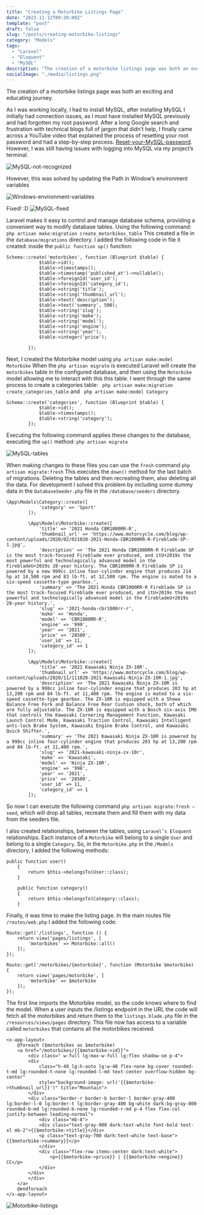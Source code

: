 ```yaml
---
title: "Creating a Motorbike Listings Page"
date: "2023-11-12T09:30:00Z"
template: "post"
draft: false
slug: "/posts/creating-motorbike-listings"
category: "Models"
tags:
  - "Laravel"
  - "Eloquent"
  - "MySQL"
description: "The creation of a motorbike listings page was both an exciting and educating journey."
socialImage: "./media/listings.png"
---
```

The creation of a motorbike listings page was both an exciting and educating journey.

As I was working locally, I had to install MySQL, after installing MySQL I initially had connection issues, as I must have installed MySQL previously and had forgotten my root password.  After a long Google search and frustration with technical blogs full of jargon that didn’t help, I finally came across a YouTube video that explained the process of resetting your root password and had a step-by-step process.  [Reset-your-MySQL-password]( https://www.youtube.com/watch?v=rr_hDJLFvQE).
However, I was still having issues with logging into MySQL via my project’s terminal.

![MySQL-not-recognized](./media/mysql-not-recognized.png)

However, this was solved by updating the Path in Window’s environment variables

![Windows-environment-variables](./media/environment-variables.png)

Fixed! :D
![MySQL-fixed](./media/mysql-logged-in.png)

Laravel makes it easy to control and manage database schema, providing a convenient way to modify database tables. Using the following command:
```php artisan make:migration create_motorbikes_table```
This created a file in the ```database/migrations``` directory.
I added the following code in file it created: inside the `public function up()` function:
```
Schema::create('motorbikes', function (Blueprint $table) {
            $table->id();
            $table->timestamps();
            $table->timestamp('published_at')->nullable();
            $table->foreignId('user_id');
            $table->foreignId('category_id');
            $table->string('title');
            $table->string('thumbnail_url');
            $table->text('description');
            $table->text('summary', 500);
            $table->string('slug');
            $table->string('make');
            $table->string('model');
            $table->string('engine');
            $table->string('year');
            $table->integer('price');

        });
```
Next, I created the Motorbike model using `php artisan make:model Motorbike`
When the ```php artisan migrate``` is executed Laravel will create the `motorbikes` table in the configured database, and then using the `Motorbike` model allowing me to interact with this this table.
I went through the same process to create a categories table: ` php artisan make:migration create_categories_table` and ` php artisan make:model Category`
```
Schema::create('categories', function (Blueprint $table) {
            $table->id();
            $table->timestamps();
            $table->string('category');
        });
```

Executing the following command applies these changes to the database, executing the `up()` method:
```php artisan migrate```

![MySQL-tables](./media/mysql-tables.png)

When making changes to these files you can use the `fresh` command `php artisan migrate:fresh`
This executes the `down()` method for the last batch of migrations. Deleting the tables and then recreating them, also deleting all the data. For development I solved this problem by including some dummy data in the `DatabaseSeeder.php` file in the `/database/seeders` directory.
```
\App\Models\Category::create([
            'category' => 'Sport'
        ]);

        \App\Models\Motorbike::create([
            'title' => '2021 Honda CBR1000RR-R',
            'thumbnail_url' => 'https://www.motorcycle.com/blog/wp-content/uploads/2020/02/021020-2021-Honda-CBR1000RR-R-Fireblade-SP-1.jpg',
            'description' => 'The 2021 Honda CBR1000RR-R Fireblade SP is the most track-focused Fireblade ever produced, and itU+2019s the most powerful and technologically advanced model in the FirebladeU+2019s 28-year history. The CBR1000RR-R Fireblade SP is powered by a new 999cc inline four-cylinder engine that produces 214 hp at 14,500 rpm and 83 lb-ft. at 12,500 rpm. The engine is mated to a six-speed cassette-type gearbox.',
            'summary' => 'The 2021 Honda CBR1000RR-R Fireblade SP is the most track-focused Fireblade ever produced, and itU+2019s the most powerful and technologically advanced model in the FirebladeU+2019s 28-year history.',
            'slug' => '2021-honda-cbr1000rr-r',
            'make' => 'Honda',
            'model' => 'CBR1000RR-R',
            'engine' => '999',
            'year' => '2021',
            'price' => '28500',
            'user_id' => 11,
            'category_id' => 1
        ]);

        \App\Models\Motorbike::create([
            'title' => '2021 Kawasaki Ninja ZX-10R',
            'thumbnail_url' => 'https://www.motorcycle.com/blog/wp-content/uploads/2020/11/111020-2021-Kawasaki-Ninja-ZX-10R-1.jpg',
            'description' => 'The 2021 Kawasaki Ninja ZX-10R is powered by a 998cc inline four-cylinder engine that produces 203 hp at 13,200 rpm and 84 lb-ft. at 11,400 rpm. The engine is mated to a six-speed cassette-type gearbox. The ZX-10R is equipped with a Showa Balance Free Fork and Balance Free Rear Cushion shock, both of which are fully adjustable. The ZX-10R is equipped with a Bosch six-axis IMU that controls the Kawasaki Cornering Management Function, Kawasaki Launch Control Mode, Kawasaki Traction Control, Kawasaki Intelligent anti-lock Brake System, Kawasaki Engine Brake Control, and Kawasaki Quick Shifter.',
            'summary' => 'The 2021 Kawasaki Ninja ZX-10R is powered by a 998cc inline four-cylinder engine that produces 203 hp at 13,200 rpm and 84 lb-ft. at 11,400 rpm.',
            'slug' => '2021-kawasaki-ninja-zx-10r',
            'make' => 'Kawasaki',
            'model' => 'Ninja ZX-10R',
            'engine' => '998',
            'year' => '2021',
            'price' => '28500',
            'user_id' => 11,
            'category_id' => 1
        ]);
```
So now I can execute the following command `php artisan migrate:fresh –seed`, which will drop all tables, recreate them and fill them with my data from the seeders file.


I also created relationships, between the tables, using `Laravel’s Eloquent` relationships.
Each instance of a `Motorbike` will belong to a single `User` and belong to a single `Category`.  So, in the `Motorbike.php` in the `/Models` directory, I added the following methods:
```
public function user()
    {
        return $this->belongsTo(User::class);
    }

    public function category()
    {
        return $this->belongsTo(Category::class);
    }
```

Finally, it was time to make the listing page.
In the main routes file `/routes/web.php` I added the following code:
```
Route::get('/listings', function () {
    return view('pages/listings', [
        'motorbikes' => Motorbike::all()
    ]);
});

Route::get('/motorbikes/{motorbike}', function (Motorbike $motorbike) {
    return view('pages/motorbike', [
        'motorbike' => $motorbike
    ]);
});
```

The first line imports the Motorbike model, so the code knows where to find the model.
When a user inputs the /listings endpoint in the URL the code will fetch all the motorbikes and return them to the `listings.blade.php` file in the `/resources/views/pages` directory.
This file now has access to a variable called `motorbikes` that contains all the motorbikes received.
```
<x-app-layout>
    @foreach ($motorbikes as $motorbike)
    <a href="/motorbikes/{{$motorbike->id}}">
        <div class=" w-full lg:max-w-full lg:flex shadow-sm p-4">
        <div
            class="h-48 lg:h-auto lg:w-48 flex-none bg-cover rounded-t-md lg:rounded-t-none lg:rounded-l-md text-center overflow-hidden bg-center"
            style="background-image: url('{{$motorbike->thumbnail_url}}')" title="Mountain">
        </div>
        <div class="border-r border-b border-l border-gray-400 lg:border-l-0 lg:border-t lg:border-gray-400 bg-white dark:bg-gray-800 rounded-b-md lg:rounded-b-none lg:rounded-r-md p-4 flex flex-col justify-between leading-normal">
            <div class="mb-8">
            <div class="text-gray-900 dark:text-white font-bold text-xl mb-2">{{$motorbike->title}}</div>
            <p class="text-gray-700 dark:text-white text-base">{{$motorbike->summary}}</p>
            </div>
            <div class="flex-row items-center dark:text-white">
                <p>{{$motorbike->price}} | {{$motorbike->engine}} CC</p>
            </div>
        </div>
        </div>
    </a>
    @endforeach
</x-app-layout>
```

![Motorbike-listings](./media/listings.png)
